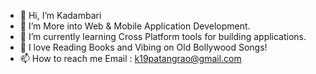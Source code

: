- 👋 Hi, I’m Kadambari
- 👀 I’m More into Web & Mobile Application Development.
- 🌱 I’m currently learning Cross Platform tools for building applications.
- 💞️ I love Reading Books and Vibing on Old Bollywood Songs!
- 📫 How to reach me 
     Email : k19patangrao@gmail.com

<!---
KadambariSp/KadambariSp is a ✨ special ✨ repository because its `README.md` (this file) appears on your GitHub profile.
You can click the Preview link to take a look at your changes.
--->
